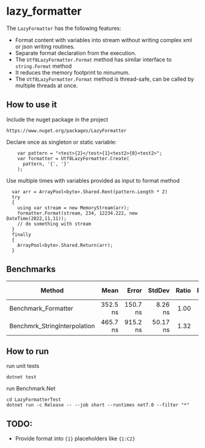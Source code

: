 # lazy_formatter

The `LazyFormatter` has the following features:

* Format content with variables into stream without writing complex xml or json writing routines.
* Separate format declaration from the execution.
* The `Utf8LazyFormatter.Format` method has similar interface to `string.Format` method
* It reduces the memory footprint to minumum.
* The `Utf8LazyFormatter.Format` method is thread-safe, can be called by multiple threads at once.

## How to use it

Include the nuget package in the project

`https://www.nuget.org/packages/LazyFormatter`

Declare once as singleton or static variable:

```
    var pattern = "<test>{2}</test>{1}<test2>{0}<test2>";
    var formatter = Utf8LazyFormatter.Create(
      pattern, '{', '}'
    );
```

Use multiple times with variables provided as input to format method

```
  var arr = ArrayPool<byte>.Shared.Rent(pattern.Length * 2)
  try
  {
    using var stream = new MemoryStream(arr);
    formatter.Format(stream, 234, 12234.222, new DateTime(2022,11,11));
    // do something with stream
  }
  finally
  {
    ArrayPool<byte>.Shared.Return(arr);
  }
```

## Benchmarks

| Method                       |     Mean |    Error |   StdDev | Ratio | RatioSD |   Gen0 |   Gen1 | Allocated | Alloc Ratio |
|------------------------------|---------:|---------:|---------:|------:|--------:|-------:|-------:|----------:|------------:|
| Benchmark_Formatter          | 352.5 ns | 150.7 ns |  8.26 ns |  1.00 |    0.00 | 0.0787 |      - |     496 B |        1.00 |
| Benchmrk_StringInterpolation | 465.7 ns | 915.2 ns | 50.17 ns |  1.32 |    0.12 | 0.6332 | 0.0086 |    3976 B |        8.02 |


## How to run

run unit tests

```
dotnet test
```

run Benchmark.Net

```
cd LazyFormatterTest
dotnet run -c Release -- --job short --runtimes net7.0 --filter "*"
```

## TODO:

* Provide format into `{1}` placeholders like `{1:C2}`
